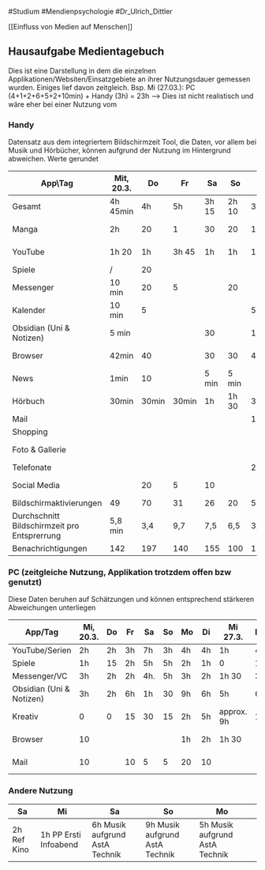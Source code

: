 #Studium #Mendienpsychologie #Dr_Ulrich_Dittler


[[Einfluss von Medien auf Menschen]]

## Hausaufgabe Medientagebuch

Dies ist eine Darstellung in dem die einzelnen Applikationen/Websiten/Einsatzgebiete an ihrer Nutzungsdauer gemessen wurden. Einiges lief davon zeitgleich. 
Bsp. Mi (27.03.):
PC (4+1+2+6+5+2+10min) + Handy (3h) = 23h --> Dies ist nicht realistisch und wäre eher bei einer Nutzung vom 

### Handy
Datensatz aus dem integriertem Bildschirmzeit Tool, die Daten, vor allem bei Musik und Hörbücher, können aufgrund der Nutzung im Hintergrund abweichen. 
Werte gerundet

| App\Tag                                      | Mit, 20.3. | Do    | Fr    | Sa    | So    | Mo    | Di     | Mi, 27.3. | Do     | Fr     | Sa     | So     | Mo    | Di        |
| -------------------------------------------- | ---------- | ----- | ----- | ----- | ----- | ----- | ------ | --------- | ------ | ------ | ------ | ------ | ----- | --------- |
| Gesamt                                       | 4h 45min   | 4h    | 5h    | 3h 15 | 2h 10 | 3h 20 | 3h     | 4h        | 4h     | 3h 30  | 2h 30  | 4h 40  | 6h 40 | 4h 45min  |
| Manga                                        | 2h         | 20    | 1     | 30    | 20    | 15    | 10 min | 1h 15     | 25     |        | 20 min | 10min  | 25min | 1h        |
| YouTube                                      | 1h 20      | 1h    | 3h 45 | 1h    | 1h    | 1h 30 | 1h 45  | 45        | 1h 10  | 1h 30  | 30min  | 2h 30  | 2h 50 | 2h 40 min |
| Spiele                                       | /          | 20    |       |       |       |       |        |           |        | 10min  |        | 10min  |       |           |
| Messenger                                    | 10 min     | 20    | 5     |       | 20    |       | 15 min | 30        | 10 min | 5 min  | 30min  |        | 15min | 5 min     |
| Kalender                                     | 10 min     | 5     |       |       |       | 5     |        |           |        |        |        |        |       |           |
| Obsidian (Uni & Notizen)                     | 5 min      |       |       | 30    |       | 15    | 1h     | 20        | 10 min | 5 min  | 5min   | 10 min | 30min |           |
| Browser                                      | 42min      | 40    |       | 30    | 30    | 40    | 20min  | 45        | 35min  | 35min  | 30 min | 50 min | 45min | 30 min    |
| News                                         | 1min       | 10    |       | 5 min | 5 min |       |        |           | 5 min  |        | 5 min  |        | 5min  |           |
| Hörbuch                                      | 30min      | 30min | 30min | 1h    | 1h 30 | 30min | 30min  | 30min     | 20min  | 1h30   | 1h     | 4h     | 3h    | 1h 15min  |
| Mail                                         |            |       |       |       |       | 10    |        | 5         |        |        |        |        | 5 min |           |
| Shopping                                     |            |       |       |       |       |       |        |           |        |        | 5 min  |        | 15min |           |
| Foto & Gallerie                              |            |       |       |       |       |       |        |           |        | 10 min | 5 min  | 5 min  | 5 min |           |
| Telefonate                                   |            |       |       |       |       | 20min |        |           |        |        |        |        |       |           |
| Social Media                                 |            | 20    | 5     | 10    |       |       |        | 5         | 1h     | 30min  |        | 15 min | 20min | 20 min    |
| Bildschirmaktivierungen                      | 49         | 70    | 31    | 26    | 20    | 55    | 62     | 132       | 54     | 54     | 68     | 74     | 67    |           |
| Durchschnitt Bildschirmzeit pro Entsprerrung | 5,8 min    | 3,4   | 9,7   | 7,5   | 6,5   | 3,6   | 2,9    | 1,8       | 4,4    | 3,8    | 2,2    | 3,8    | 5,97  |           |
| Benachrichtigungen                           | 142        | 197   | 140   | 155   | 100   | 176   | 202    | 215       | 149    | 159    | 184    | 132    | 201   |           |
### PC (zeitgleiche Nutzung, Applikation trotzdem offen bzw genutzt)

Diese Daten beruhen auf Schätzungen und können entsprechend stärkeren Abweichungen unterliegen

| App/Tag                  | Mi, 20.3. | Do  | Fr  | Sa  | So  | Mo  | Di  | Mi 27.3.   | Do  | Fr  | Sa     | So     | Mo    | Di     |     |
| ------------------------ | --------- | --- | --- | --- | --- | --- | --- | ---------- | --- | --- | ------ | ------ | ----- | ------ | --- |
| YouTube/Serien           | 2h        | 2h  | 3h  | 7h  | 3h  | 4h  | 4h  | 1h         | 4h  | 2h  | 1h     | 3,5h   | 3h    | 3h     |     |
| Spiele                   | 1h        | 15  | 2h  | 5h  | 5h  | 2h  | 1h  | 0          | 1h  |     |        | 1h     | 1h    | 1h     |     |
| Messenger/VC             | 3h        | 2h  | 2h  | 4h. | 5h  | 3h  | 2h  | 1h 30      | 3h  |     | 30     | 3,5h   | 1h    | 1h     |     |
| Obsidian (Uni & Notizen) | 3h        | 2h  | 6h  | 1h  | 30  | 9h  | 6h  | 5h         | 6h  |     | 30     | 2h     | 30min |        |     |
| Kreativ                  | 0         | 0   | 15  | 30  | 15  | 2h  | 5h  | approx. 9h | 1h  | 2h  | 2h     | 3h     | 1h    |        |     |
| Browser                  | 10        |     |     |     |     | 1h  | 2h  | 1h 30      |     |     |        | 10 min | 45    | 15 min |     |
| Mail                     | 10        |     | 10  | 5   | 5   | 20  | 10  |            |     |     | 15 min |        |       |        |     |
### Andere Nutzung

| Sa          | Mi                    | Sa                             | So                             | Mo                             |     |
| ----------- | --------------------- | ------------------------------ | ------------------------------ | ------------------------------ | --- |
| 2h Ref Kino | 1h PP Ersti Infoabend | 6h Musik aufgrund AstA Technik | 9h Musik aufgrund AstA Technik | 5h Musik aufgrund AstA Technik |     |
